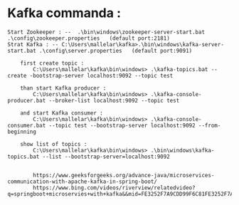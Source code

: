 Kafka commanda :
=======================

    Start Zookeeper : --  .\bin\windows\zookeeper-server-start.bat .\config\zookeeper.properties   (default port:2181)
    Strat Kafka : -- C:\Users\mallelar\kafka>.\bin\windows\kafka-server-start.bat .\config\server.properties   (default port:9091)

        first create topic :
            C:\Users\mallelar\kafka\bin\windows> .\kafka-topics.bat --create -bootstrap-server localhost:9092 --topic test

        than start Kafka producer :
            C:\Users\mallelar\kafka\bin\windows> .\kafka-console-producer.bat --broker-list localhost:9092 --topic test

        and start Kafka consumer :
            C:\Users\mallelar\kafka\bin\windows> .\kafka-console-consumer.bat --topic test --bootstrap-server localhost:9092 --from-beginning

        show list of topics :
            C:\Users\mallelar\kafka\bin\windows> .\bin\windows\kafka-topics.bat --list --bootstrap-server=localhost:9092


            https://www.geeksforgeeks.org/advance-java/microservices-communication-with-apache-kafka-in-spring-boot/
            https://www.bing.com/videos/riverview/relatedvideo?q=springboot+microservies+with+kafka&&mid=FE3252F7A9CDD99F6C81FE3252F7A9CDD99F6C81&FORM=VAMGZC
            
            